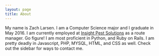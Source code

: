 ```yaml
---
layout: page
title: About
---
```


My name is Zach Larsen. I am a Computer Science major and I graduate in May 2016. I am currently employed at [Insight Pest Solutions](http://insightpestcleveland.com) as a route manager. Go figure! I am most proficient in Python, and Ruby on Rails. I am pretty deadly in Javascript, PHP, MYSQL, HTML, and CSS as well. Check out the sidebar for ways to contact me.
